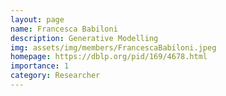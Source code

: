 ```yaml
---
layout: page
name: Francesca Babiloni
description: Generative Modelling
img: assets/img/members/FrancescaBabiloni.jpeg
homepage: https://dblp.org/pid/169/4678.html
importance: 1
category: Researcher
---
```

